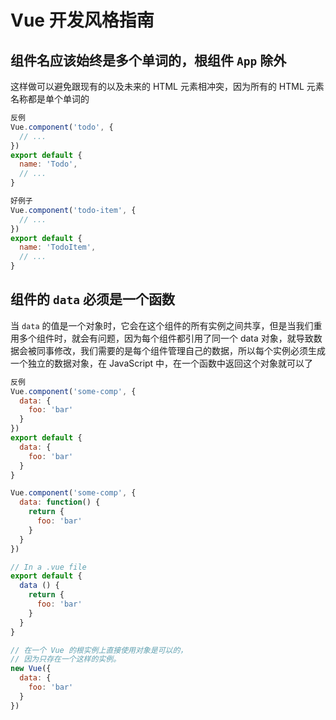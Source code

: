 # Vue 开发风格指南

## 组件名应该始终是多个单词的，根组件 `App` 除外

这样做可以避免跟现有的以及未来的 HTML 元素相冲突，因为所有的 HTML 元素名称都是单个单词的

```js
反例
Vue.component('todo', {
  // ...
})
export default {
  name: 'Todo',
  // ...
}
```

```js
好例子
Vue.component('todo-item', {
  // ...
})
export default {
  name: 'TodoItem',
  // ...
}
```

## 组件的 `data` 必须是一个函数

当 `data` 的值是一个对象时，它会在这个组件的所有实例之间共享，但是当我们重用多个组件时，就会有问题，因为每个组件都引用了同一个 data 对象，就导致数据会被同事修改，我们需要的是每个组件管理自己的数据，所以每个实例必须生成一个独立的数据对象，在 JavaScript 中，在一个函数中返回这个对象就可以了

```js
反例
Vue.component('some-comp', {
  data: {
    foo: 'bar'
  }
})
export default {
  data: {
    foo: 'bar'
  }
}
```

```js
Vue.component('some-comp', {
  data: function() {
    return {
      foo: 'bar'
    }
  }
})

// In a .vue file
export default {
  data () {
    return {
      foo: 'bar'
    }
  }
}

// 在一个 Vue 的根实例上直接使用对象是可以的，
// 因为只存在一个这样的实例。
new Vue({
  data: {
    foo: 'bar'
  }
})
```